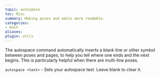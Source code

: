 ```yaml
---
topic: autospace
toc: Misc
summary: Making poses and emits more readable.
categories:
- main
aliases: 
plugin: utils
---
```

The autospace command automatically inserts a blank line or other symbol between poses and pages, to help you tell where one ends and the next begins.  This is particularly helpful when there are multi-line poses.

`autospace <text>` - Sets your autospace text.  Leave blank to clear it.
